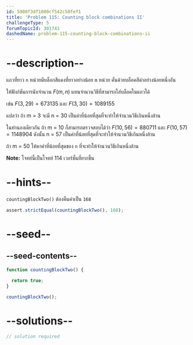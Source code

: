 ```yaml
---
id: 5900f3df1000cf542c50fef1
title: 'Problem 115: Counting block combinations II'
challengeType: 5
forumTopicId: 301741
dashedName: problem-115-counting-block-combinations-ii
---
```


# --description--

แถวที่ยาว `n` หน่วยมีบล็อกสีแดงที่ยาวอย่างน้อย `m` หน่วย คั่นด้วยบล็อคสีดำอย่างน้อยหนึ่งอัน

ให้ฟังก์ชันการนับจำนวน $F(m, n)$ แทนจำนวนวิธีที่สามารถใส่บล็อคในแถวได้

เช่น $F(3, 29) = 673135$ และ $F(3, 30) = 1089155$

แปลว่า ถ้า m = 3 จะมี n = 30 เป็นค่าที่น้อยที่สุดที่จะทำให้จำนวนวิธีเกินหนึ่งล้าน


ในทำนองเดียวกัน ถ้า m = 10 ก็สามารถตรวจสอบได้ว่า $F(10, 56) = 880711$ และ $F(10, 57) = 1148904$ ดังนั้น n = 57 เป็นค่าที่น้อยที่สุดที่จะทำให้จำนวนวิธีเกินหนึ่งล้าน

ถ้า m = 50 ให้หาค่าที่น้อยที่สุดของ `n` ที่จะทำให้จำนวนวิธีเกินหนึ่งล้าน

**Note:** โจทย์นี้เป็นโจทย์ 114 เวอร์ชั่นที่ยากขึ้น

# --hints--

`countingBlockTwo()` ต้องคืนค่าเป็น `168`

```js
assert.strictEqual(countingBlockTwo(), 168);
```

# --seed--

## --seed-contents--

```js
function countingBlockTwo() {

  return true;
}

countingBlockTwo();
```

# --solutions--

```js
// solution required
```
